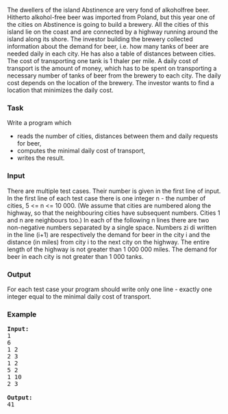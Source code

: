 <p>The dwellers of the island Abstinence are very fond of alkoholfree beer. Hitherto alkohol-free beer was imported from Poland, but this year one of the cities on Abstinence is going to build a brewery. All the cities of this island lie on the coast and are connected by a highway running around the island along its shore. The investor building the brewery collected information about the demand for beer, i.e. how many tanks of beer are needed daily in each city. He has also a table of distances between cities. The cost of transporting one tank is 1 thaler per mile. A daily cost of transport is the amount of money, which has to be spent on transporting a necessary number of tanks of beer from the brewery to each city. The daily cost depends on the location of the brewery. The investor wants to find a location that minimizes the daily cost.

</p><h3>Task</h3>
<p>Write a program which
</p><ul>
<li> reads the number of cities, distances between them and daily requests for beer,
</li><li> computes the minimal daily cost of transport,
</li><li> writes the result.
</li></ul>

<h3>Input</h3>
<p>There are multiple test cases. Their number is given in the first line of input. In the first line of each test case there is one integer n - the number of cities, 5 &lt;= n &lt;= 10 000. (We assume that cities are numbered along the highway, so that the neighbouring cities have subsequent numbers. Cities 1 and n are neighbours too.) In each of the following n lines there are two non-negative numbers separated by a single space. Numbers zi di written in the line (i+1) are respectively the demand for beer in the city i and the distance (in miles) from city i to the next city on the highway. The entire length of the highway is not greater than 1 000 000 miles. The demand for beer in each city is not greater than 1 000 tanks.

</p><h3>Output</h3>
<p>For each test case your program should write only one line - exactly one integer equal to the minimal daily cost of transport.

</p><h3>Example</h3>

<pre><b>Input:</b>
1
6
1 2
2 3
1 2
5 2
1 10
2 3

<b>Output:</b>
41
</pre>